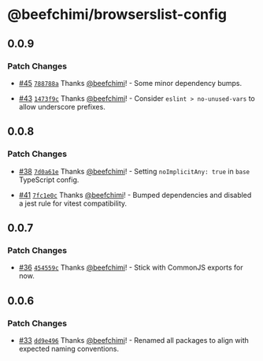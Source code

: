 # @beefchimi/browserslist-config

## 0.0.9

### Patch Changes

- [#45](https://github.com/beefchimi/dev-configs/pull/45) [`788788a`](https://github.com/beefchimi/dev-configs/commit/788788ac78799b9ffd955d1c578fa42e915c40f0) Thanks [@beefchimi](https://github.com/beefchimi)! - Some minor dependency bumps.

* [#43](https://github.com/beefchimi/dev-configs/pull/43) [`1473f9c`](https://github.com/beefchimi/dev-configs/commit/1473f9cc7b3f0293bc8b769474a295aafb46be3b) Thanks [@beefchimi](https://github.com/beefchimi)! - Consider `eslint > no-unused-vars` to allow underscore prefixes.

## 0.0.8

### Patch Changes

- [#38](https://github.com/beefchimi/dev-configs/pull/38) [`7d0a61e`](https://github.com/beefchimi/dev-configs/commit/7d0a61ed2441716e1ab9c8457ba0fee6681d0f98) Thanks [@beefchimi](https://github.com/beefchimi)! - Setting `noImplicitAny: true` in `base` TypeScript config.

* [#41](https://github.com/beefchimi/dev-configs/pull/41) [`7fc1e0c`](https://github.com/beefchimi/dev-configs/commit/7fc1e0c34c212c7ecb04aa16cce67e986304b7b1) Thanks [@beefchimi](https://github.com/beefchimi)! - Bumped dependencies and disabled a jest rule for vitest compatibility.

## 0.0.7

### Patch Changes

- [#36](https://github.com/beefchimi/dev-configs/pull/36) [`454559c`](https://github.com/beefchimi/dev-configs/commit/454559cc5a426daa5acc8bff3aef6548b8d3bb4e) Thanks [@beefchimi](https://github.com/beefchimi)! - Stick with CommonJS exports for now.

## 0.0.6

### Patch Changes

- [#33](https://github.com/beefchimi/dev-configs/pull/33) [`dd9e496`](https://github.com/beefchimi/dev-configs/commit/dd9e496611cea93d2fa1a485454faa3224f57e21) Thanks [@beefchimi](https://github.com/beefchimi)! - Renamed all packages to align with expected naming conventions.
